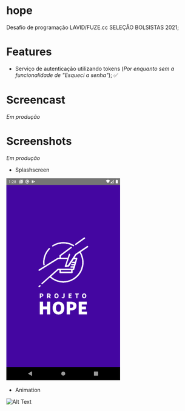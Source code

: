 # hope
Desafio de programação LAVID/FUZE.cc SELEÇÃO BOLSISTAS 2021;

# Features

* Serviço de autenticação utilizando tokens (*Por enquanto sem a funcionalidade de "Esqueci a senha"*); :white_check_mark:

# Screencast

*Em produção*

# Screenshots

*Em produção*

* Splashscreen

<img src="media/Screenshot_1613622538.png" alt="drawing" width="300"/> 

* Animation

![Alt Text](https://media.giphy.com/media/ifjUR6WbHLM2j3kS7Z/giphy.gif)





